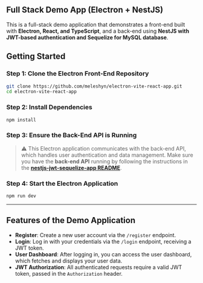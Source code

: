 ## Full Stack Demo App (Electron + NestJS)

This is a full-stack demo application that demonstrates a front-end built with **Electron, React, and TypeScript**, and a back-end using **NestJS with JWT-based authentication and Sequelize for MySQL database**.

## Getting Started

### Step 1: Clone the Electron Front-End Repository

```bash
git clone https://github.com/meleshyn/electron-vite-react-app.git
cd electron-vite-react-app
```

### Step 2: Install Dependencies

```bash
npm install
```

### Step 3: Ensure the Back-End API is Running

> ⚠️ This Electron application communicates with the back-end API, which handles user authentication and data management. Make sure you have the **back-end API** running by following the instructions in the [**nestjs-jwt-sequelize-app README**](https://github.com/meleshyn/nestjs-jwt-sequelize-app).

### Step 4: Start the Electron Application

```bash
npm run dev
```

---

## Features of the Demo Application

- **Register**: Create a new user account via the `/register` endpoint.
- **Login**: Log in with your credentials via the `/login` endpoint, receiving a JWT token.
- **User Dashboard**: After logging in, you can access the user dashboard, which fetches and displays your user data.
- **JWT Authorization**: All authenticated requests require a valid JWT token, passed in the `Authorization` header.
